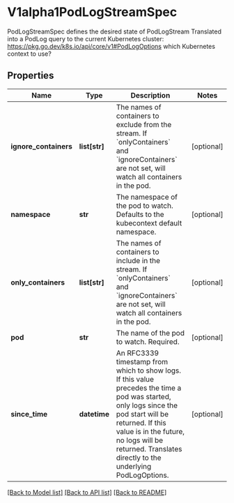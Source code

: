 # V1alpha1PodLogStreamSpec

PodLogStreamSpec defines the desired state of PodLogStream  Translated into a PodLog query to the current Kubernetes cluster: https://pkg.go.dev/k8s.io/api/core/v1#PodLogOptions  which Kubernetes context to use?
## Properties
Name | Type | Description | Notes
------------ | ------------- | ------------- | -------------
**ignore_containers** | **list[str]** | The names of containers to exclude from the stream.  If &#x60;onlyContainers&#x60; and &#x60;ignoreContainers&#x60; are not set, will watch all containers in the pod. | [optional] 
**namespace** | **str** | The namespace of the pod to watch. Defaults to the kubecontext default namespace. | [optional] 
**only_containers** | **list[str]** | The names of containers to include in the stream.  If &#x60;onlyContainers&#x60; and &#x60;ignoreContainers&#x60; are not set, will watch all containers in the pod. | [optional] 
**pod** | **str** | The name of the pod to watch. Required. | [optional] 
**since_time** | **datetime** | An RFC3339 timestamp from which to show logs. If this value precedes the time a pod was started, only logs since the pod start will be returned. If this value is in the future, no logs will be returned.  Translates directly to the underlying PodLogOptions. | [optional] 

[[Back to Model list]](../README.md#documentation-for-models) [[Back to API list]](../README.md#documentation-for-api-endpoints) [[Back to README]](../README.md)


